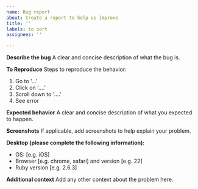 ```yaml
---
name: Bug report
about: Create a report to help us improve
title: ''
labels: to sort
assignees: ''

---
```


**Describe the bug**
A clear and concise description of what the bug is.

**To Reproduce**
Steps to reproduce the behavior:
1. Go to '...'
2. Click on '....'
3. Scroll down to '....'
4. See error

**Expected behavior**
A clear and concise description of what you expected to happen.

**Screenshots**
If applicable, add screenshots to help explain your problem.

**Desktop (please complete the following information):**
 - OS: [e.g. iOS]
 - Browser [e.g. chrome, safari] and version [e.g. 22]
-  Ruby version [e.g. 2.6.3]

**Additional context**
Add any other context about the problem here.

